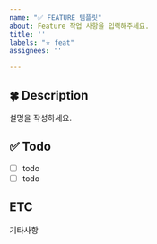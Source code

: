 ```yaml
---
name: "✅ FEATURE 템플릿"
about: Feature 작업 사항을 입력해주세요.
title: ''
labels: "⭐️ feat"
assignees: ''

---
```


## 🍀 Description
설명을 작성하세요.

## ✅ Todo
- [ ] todo
- [ ] todo

## ETC
기타사항
